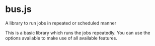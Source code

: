 # bus.js
A library to run jobs in repeated or scheduled manner

This is a basic library which runs the jobs repeatedly. You can use the options available to make use of all available features.


